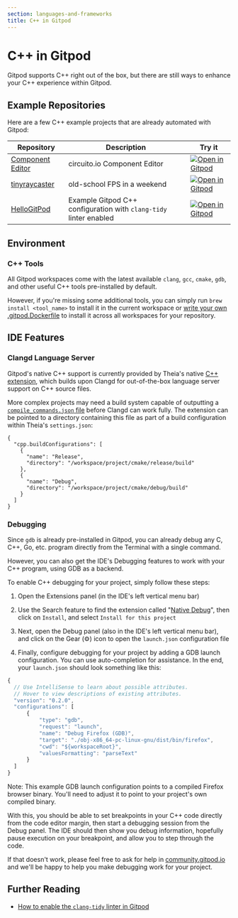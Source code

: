 ```yaml
---
section: languages-and-frameworks
title: C++ in Gitpod
---
```


<script context="module">
  export const prerender = true;
</script>

# C++ in Gitpod

Gitpod supports C++ right out of the box, but there are still ways to enhance your C++ experience within Gitpod.

## Example Repositories

Here are a few C++ example projects that are already automated with Gitpod:

<div class="table-container">

| Repository                                                         | Description                                                       | Try it                                                                                                                                           |
| ------------------------------------------------------------------ | ----------------------------------------------------------------- | ------------------------------------------------------------------------------------------------------------------------------------------------ |
| [Component Editor](https://github.com/Circuito-io/ComponentEditor) | circuito.io Component Editor                                      | [![Open in Gitpod](https://gitpod.io/button/open-in-gitpod.svg)](https://gitpod.io/#https://github.com/Circuito-io/ComponentEditor)              |
| [tinyraycaster](https://github.com/ssloy/tinyraycaster)            | old-school FPS in a weekend                                       | [![Open in Gitpod](https://gitpod.io/button/open-in-gitpod.svg)](https://gitpod.io/#https://github.com/ssloy/tinyraycaster)                      |
| [HelloGitPod](https://github.com/Shadouw/HelloGitPod)              | Example Gitpod C++ configuration with `clang-tidy` linter enabled | [![Open in Gitpod](https://gitpod.io/button/open-in-gitpod.svg)](https://gitpod.io/#https://github.com/Shadouw/HelloGitPod/blob/master/main.cpp) |

</div>

## Environment

### C++ Tools

All Gitpod workspaces come with the latest available `clang`, `gcc`, `cmake`, `gdb`, and other useful C++ tools pre-installed by default.

However, if you're missing some additional tools, you can simply run `brew install <tool_name>` to install it in the current workspace or [write your own .gitpod.Dockerfile](https://www.gitpod.io/docs/config-docker/#creating-docker-images-for-gitpod) to install it across all workspaces for your repository.

## IDE Features

### Clangd Language Server

Gitpod's native C++ support is currently provided by Theia's native [C++ extension](https://www.npmjs.com/package/@theia/cpp), which builds upon Clangd for out-of-the-box language server support on C++ source files.

More complex projects may need a build system capable of outputting a [`compile_commands.json` file](https://clang.llvm.org/docs/JSONCompilationDatabase.html) before Clangd can work fully.
The extension can be pointed to a directory containing this file as part of a build configuration within Theia's `settings.json`:

```
{
  "cpp.buildConfigurations": [
    {
      "name": "Release",
      "directory": "/workspace/project/cmake/release/build"
    },
    {
      "name": "Debug",
      "directory": "/workspace/project/cmake/debug/build"
    }
  ]
}
```

### Debugging

Since `gdb` is already pre-installed in Gitpod, you can already debug any C, C++, Go, etc. program directly from the Terminal with a single command.

However, you can also get the IDE's Debugging features to work with your C++ program, using GDB as a backend.

To enable C++ debugging for your project, simply follow these steps:

1. Open the Extensions panel (in the IDE's left vertical menu bar)

2. Use the Search feature to find the extension called "[Native Debug](https://open-vsx.org/extension/webfreak/debug)", then click on `Install`, and select `Install for this project`

3. Next, open the Debug panel (also in the IDE's left vertical menu bar), and click on the Gear (⚙️) icon to open the `launch.json` configuration file

4. Finally, configure debugging for your project by adding a GDB launch configuration. You can use auto-completion for assistance. In the end, your `launch.json` should look something like this:

```js
{
  // Use IntelliSense to learn about possible attributes.
  // Hover to view descriptions of existing attributes.
  "version": "0.2.0",
  "configurations": [
      {
          "type": "gdb",
          "request": "launch",
          "name": "Debug Firefox (GDB)",
          "target": "./obj-x86_64-pc-linux-gnu/dist/bin/firefox",
          "cwd": "${workspaceRoot}",
          "valuesFormatting": "parseText"
      }
  ]
}
```

Note: This example GDB launch configuration points to a compiled Firefox browser binary. You'll need to adjust it to point to your project's own compiled binary.

With this, you should be able to set breakpoints in your C++ code directly from the code editor margin, then start a debugging session from the Debug panel. The IDE should then show you debug information, hopefully pause execution on your breakpoint, and allow you to step through the code.

If that doesn't work, please feel free to ask for help in [community.gitpod.io](https://community.gitpod.io) and we'll be happy to help you make debugging work for your project.

## Further Reading

- <a class="no-nowrap" href="https://community.gitpod.io/t/gitpod-and-c/622">How to enable the `clang-tidy` linter in Gitpod</a>
